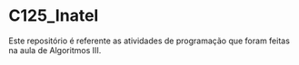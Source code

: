 # C125_Inatel
Este repositório é referente as atividades de programação que foram feitas na aula de Algoritmos III.
